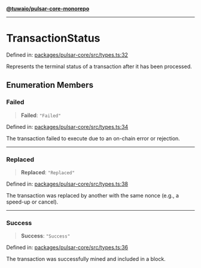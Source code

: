 [**@tuwaio/pulsar-core-monorepo**](../../../README.md)

***

# TransactionStatus

Defined in: [packages/pulsar-core/src/types.ts:32](https://github.com/TuwaIO/pulsar-core/blob/dfb2aa0df327a6529b66438eddc904a06e73d43a/packages/pulsar-core/src/types.ts#L32)

Represents the terminal status of a transaction after it has been processed.

## Enumeration Members

### Failed

> **Failed**: `"Failed"`

Defined in: [packages/pulsar-core/src/types.ts:34](https://github.com/TuwaIO/pulsar-core/blob/dfb2aa0df327a6529b66438eddc904a06e73d43a/packages/pulsar-core/src/types.ts#L34)

The transaction failed to execute due to an on-chain error or rejection.

***

### Replaced

> **Replaced**: `"Replaced"`

Defined in: [packages/pulsar-core/src/types.ts:38](https://github.com/TuwaIO/pulsar-core/blob/dfb2aa0df327a6529b66438eddc904a06e73d43a/packages/pulsar-core/src/types.ts#L38)

The transaction was replaced by another with the same nonce (e.g., a speed-up or cancel).

***

### Success

> **Success**: `"Success"`

Defined in: [packages/pulsar-core/src/types.ts:36](https://github.com/TuwaIO/pulsar-core/blob/dfb2aa0df327a6529b66438eddc904a06e73d43a/packages/pulsar-core/src/types.ts#L36)

The transaction was successfully mined and included in a block.
